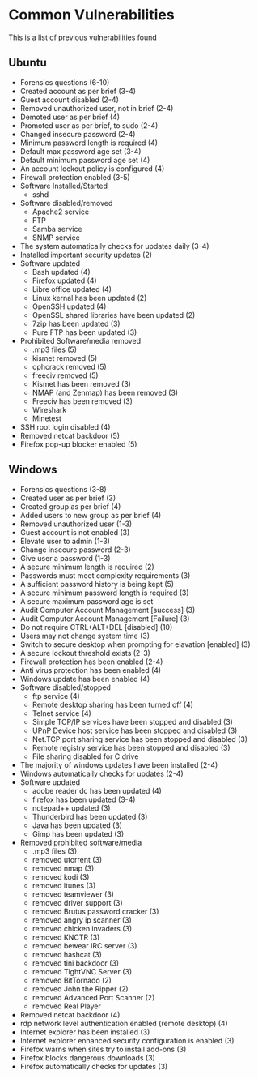 # Common Vulnerabilities
This is a list of previous vulnerabilities found
## Ubuntu
- Forensics questions (6-10)
- Created account as per brief (3-4)
- Guest account disabled (2-4)
- Removed unauthorized user, not in brief (2-4)
- Demoted user as per brief (4)
- Promoted user as per brief, to sudo (2-4)
- Changed insecure password (2-4)
- Minimum password length is required (4)
- Default max password age set (3-4)
- Default minimum password age set (4)
- An account lockout policy is configured (4)
- Firewall protection enabled (3-5)
- Software Installed/Started
  - sshd
- Software disabled/removed
  - Apache2 service
  - FTP
  - Samba service
  - SNMP service
- The system automatically checks for updates daily (3-4)
- Installed important security updates (2)
- Software updated
  - Bash updated (4)
  - Firefox updated (4)
  - Libre office updated (4)
  - Linux kernal has been updated (2)
  - OpenSSH updated (4)
  - OpenSSL shared libraries have been updated (2)
  - 7zip has been updated (3)
  - Pure FTP has been updated (3)
- Prohibited Software/media removed
  - .mp3 files (5)
  - kismet removed (5)
  - ophcrack removed (5)
  - freeciv removed (5)
  - Kismet has been removed (3)
  - NMAP (and Zenmap) has been removed (3)
  - Freeciv has been removed (3)
  - Wireshark
  - Minetest
- SSH root login disabled (4)
- Removed netcat backdoor (5)
- Firefox pop-up blocker enabled (5)
## Windows
- Forensics questions (3-8)
- Created user as per brief (3)
- Created group as per brief (4)
- Added users to new group as per brief (4)
- Removed unauthorized user (1-3)
- Guest account is not enabled (3)
- Elevate user to admin (1-3)
- Change insecure password (2-3)
- Give user a password (1-3)
- A secure minimum length is required (2)
- Passwords must meet complexity requirements (3)
- A sufficient password history is being kept (5)
- A secure minimum password length is required (3)
- A secure maximum password age is set
- Audit Computer Account Management \[success\] (3)
- Audit Computer Account Management \[Failure\] (3)
- Do not require CTRL+ALT+DEL \[disabled\] (10)
- Users may not change system time (3)
- Switch to secure desktop when prompting for elavation \[enabled\] (3)
- A secure lockout threshold exists (2-3)
- Firewall protection has been enabled (2-4)
- Anti virus protection has been enabled (4)
- Windows update has been enabled (4)
- Software disabled/stopped
  - ftp service (4)
  - Remote desktop sharing has been turned off (4)
  - Telnet service (4)
  - Simple TCP/IP services have been stopped and disabled (3)
  - UPnP Device host service has been stopped and disabled (3)
  - Net.TCP port sharing service has been stopped and disabled (3)
  - Remote registry service has been stopped and disabled (3)
  - File sharing disabled for C drive
- The majority of windows updates have been installed (2-4)
- Windows automatically checks for updates (2-4)
- Software updated
  - adobe reader dc has been updated (4)
  - firefox has been updated (3-4)
  - notepad++ updated (3)
  - Thunderbird has been updated (3)
  - Java has been updated (3)
  - Gimp has been updated (3)
- Removed prohibited software/media
  - .mp3 files (3)
  - removed utorrent (3)
  - removed nmap (3)
  - removed kodi (3)
  - removed itunes (3)
  - removed teamviewer (3)
  - removed driver support (3)
  - removed Brutus password cracker (3)
  - removed angry ip scanner (3)
  - removed chicken invaders (3)
  - removed KNCTR (3)
  - removed bewear IRC server (3)
  - removed hashcat (3)
  - removed tini backdoor (3)
  - removed TightVNC Server (3)
  - removed BitTornado (2)
  - removed John the Ripper (2)
  - removed Advanced Port Scanner (2)
  - removed Real Player
- Removed netcat backdoor (4)
- rdp network level authentication enabled (remote desktop) (4)
- Internet explorer has been installed (3)
- Internet explorer enhanced security configuration is enabled (3)
- Firefox warns when sites try to install add-ons (3)
- Firefox blocks dangerous downloads (3)
- Firefox automatically checks for updates (3)
